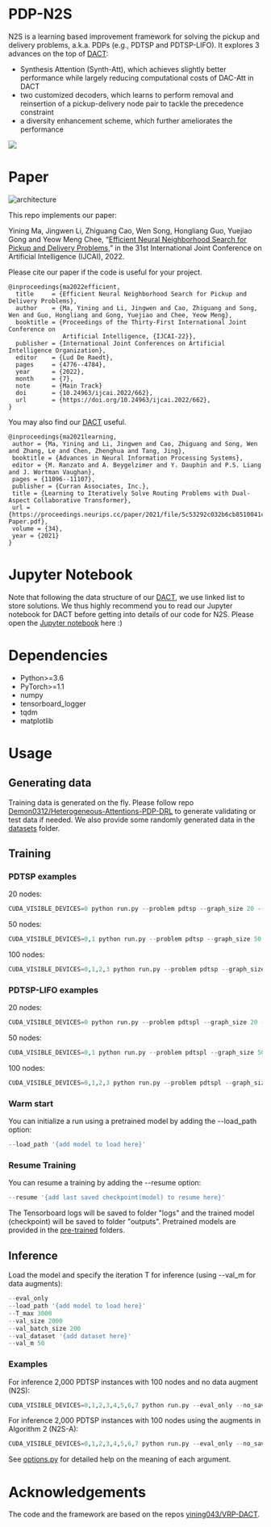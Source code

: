 # PDP-N2S
N2S is a learning based improvement framework for solving the pickup and delivery problems, a.k.a. PDPs (e.g., PDTSP and PDTSP-LIFO).
It explores 3 advances on the top of [DACT](https://github.com/yining043/VRP-DACT):
- Synthesis Attention (Synth-Att), which achieves slightly better performance while largely reducing computational costs of DAC-Att in DACT
- two customized decoders, which learns to perform removal and reinsertion of a pickup-delivery node pair to tackle the precedence constraint
- a diversity enhancement scheme, which further ameliorates the performance

![](pdp.gif)

# Paper
![architecture](framework.jpg)

This repo implements our paper:

Yining Ma, Jingwen Li, Zhiguang Cao, Wen Song, Hongliang Guo, Yuejiao Gong and Yeow Meng Chee, “[Efficient Neural Neighborhood Search for Pickup and Delivery Problems](https://arxiv.org/abs/2204.11399),” in the 31st International Joint Conference on Artificial Intelligence (IJCAI), 2022.

Please cite our paper if the code is useful for your project.
```
@inproceedings{ma2022efficient,
  title     = {Efficient Neural Neighborhood Search for Pickup and Delivery Problems},
  author    = {Ma, Yining and Li, Jingwen and Cao, Zhiguang and Song, Wen and Guo, Hongliang and Gong, Yuejiao and Chee, Yeow Meng},
  booktitle = {Proceedings of the Thirty-First International Joint Conference on
               Artificial Intelligence, {IJCAI-22}},
  publisher = {International Joint Conferences on Artificial Intelligence Organization},
  editor    = {Lud De Raedt},
  pages     = {4776--4784},
  year      = {2022},
  month     = {7},
  note      = {Main Track}
  doi       = {10.24963/ijcai.2022/662},
  url       = {https://doi.org/10.24963/ijcai.2022/662},
}

```
You may also find our [DACT](https://github.com/yining043/VRP-DACT) useful.
```
@inproceedings{ma2021learning,
 author = {Ma, Yining and Li, Jingwen and Cao, Zhiguang and Song, Wen and Zhang, Le and Chen, Zhenghua and Tang, Jing},
 booktitle = {Advances in Neural Information Processing Systems},
 editor = {M. Ranzato and A. Beygelzimer and Y. Dauphin and P.S. Liang and J. Wortman Vaughan},
 pages = {11096--11107},
 publisher = {Curran Associates, Inc.},
 title = {Learning to Iteratively Solve Routing Problems with Dual-Aspect Collaborative Transformer},
 url = {https://proceedings.neurips.cc/paper/2021/file/5c53292c032b6cb8510041c54274e65f-Paper.pdf},
 volume = {34},
 year = {2021}
}

```

# Jupyter Notebook
Note that following the data structure of our [DACT](https://github.com/yining043/VRP-DACT), we use linked list to store solutions. We thus highly recommend you to read our Jupyter notebook for DACT before getting into details of our code for N2S. Please open the [Jupyter notebook](https://github.com/yining043/VRP-DACT/blob/main/Play_with_DACT.ipynb) here :)


# Dependencies
* Python>=3.6
* PyTorch>=1.1
* numpy
* tensorboard_logger
* tqdm
* matplotlib

# Usage
## Generating data
Training data is generated on the fly. Please follow repo [Demon0312/Heterogeneous-Attentions-PDP-DRL](https://github.com/Demon0312/Heterogeneous-Attentions-PDP-DRL) to generate validating or test data if needed. We also provide some randomly generated data in the  [datasets](./datasets) folder.

## Training
### PDTSP examples
20 nodes:
```python
CUDA_VISIBLE_DEVICES=0 python run.py --problem pdtsp --graph_size 20 --warm_up 2 --max_grad_norm 0.05 --val_m 1 --val_dataset './datasets/pdp_20.pkl' --run_name 'example_training_PDTSP20'
```

50 nodes:
```python
CUDA_VISIBLE_DEVICES=0,1 python run.py --problem pdtsp --graph_size 50 --warm_up 1.5 --max_grad_norm 0.15 --val_m 1 --val_dataset './datasets/pdp_50.pkl' --run_name 'example_training_PDTSP50'
```

100 nodes:
```python
CUDA_VISIBLE_DEVICES=0,1,2,3 python run.py --problem pdtsp --graph_size 100 --warm_up 1 --max_grad_norm 0.35 --val_m 1 --val_dataset './datasets/pdp_100.pkl' --run_name 'example_training_PDTSP100'
```
### PDTSP-LIFO examples
20 nodes:
```python
CUDA_VISIBLE_DEVICES=0 python run.py --problem pdtspl --graph_size 20 --warm_up 2 --max_grad_norm 0.05 --val_m 1 --val_dataset './datasets/pdp_20.pkl' --run_name 'example_training_PDTSPL20'
```

50 nodes:
```python
CUDA_VISIBLE_DEVICES=0,1 python run.py --problem pdtspl --graph_size 50 --warm_up 1.5 --max_grad_norm 0.15 --val_m 1 --val_dataset './datasets/pdp_50.pkl' --run_name 'example_training_PDTSPL50'
```

100 nodes:
```python
CUDA_VISIBLE_DEVICES=0,1,2,3 python run.py --problem pdtspl --graph_size 100 --warm_up 1 --max_grad_norm 0.35 --val_m 1 --val_dataset './datasets/pdp_100.pkl' --run_name 'example_training_PDTSPL100'
```

### Warm start
You can initialize a run using a pretrained model by adding the --load_path option:
```python
--load_path '{add model to load here}'
```
### Resume Training
You can resume a training by adding the --resume option:
```python
--resume '{add last saved checkpoint(model) to resume here}'
```
The Tensorboard logs will be saved to folder "logs" and the trained model (checkpoint) will be saved to folder "outputs". Pretrained models are provided in the [pre-trained](./pre-trained) folders.

## Inference
Load the model and specify the iteration T for inference (using --val_m for data augments):

```python
--eval_only 
--load_path '{add model to load here}'
--T_max 3000 
--val_size 2000 
--val_batch_size 200 
--val_dataset '{add dataset here}' 
--val_m 50
```

### Examples
For inference 2,000 PDTSP instances with 100 nodes and no data augment (N2S):
```python
CUDA_VISIBLE_DEVICES=0,1,2,3,4,5,6,7 python run.py --eval_only --no_saving --no_tb --problem pdtsp --graph_size 100 --val_m 1 --val_dataset './datasets/pdp_100.pkl' --load_path 'pre-trained/pdtsp/100/epoch-195.pt' --val_size 2000 --val_batch_size 2000 --T_max 3000
```
For inference 2,000 PDTSP instances with 100 nodes using the augments in Algorithm 2 (N2S-A):
```python
CUDA_VISIBLE_DEVICES=0,1,2,3,4,5,6,7 python run.py --eval_only --no_saving --no_tb --problem pdtsp --graph_size 100 --val_m 50 --val_dataset './datasets/pdp_100.pkl' --load_path 'pre-trained/pdtsp/100/epoch-195.pt' --val_size 2000 --val_batch_size 200 --T_max 3000
```
See [options.py](./options.py) for detailed help on the meaning of each argument.

# Acknowledgements
The code and the framework are based on the repos [yining043/VRP-DACT](https://github.com/yining043/VRP-DACT).
